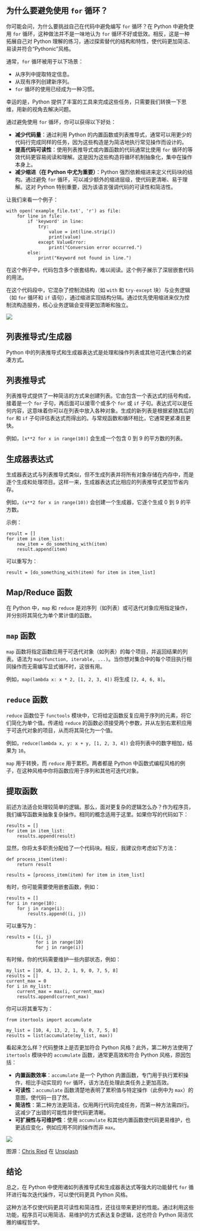 ## 为什么要避免使用 `for` 循环？

你可能会问，为什么要挑战自己在代码中避免编写 `for` 循环？在 Python 中避免使用 `for` 循环，这种做法并不是一味地认为 `for` 循环不好或低效。相反，这是一种拓展自己对 Python 理解的练习，通过探索替代的结构和特性，使代码更加简洁、易读并符合“Pythonic”风格。

通常，`for` 循环被用于以下场景：

- 从序列中提取特定信息。
- 从现有序列创建新序列。
- `for` 循环的使用已经成为一种习惯。

幸运的是，Python 提供了丰富的工具来完成这些任务，只需要我们转换一下思维，用新的视角去解决问题。

通过避免使用 `for` 循环，你可以获得以下好处：

- **减少代码量**：通过利用 Python 的内置函数或列表推导式，通常可以用更少的代码行完成同样的任务，因为这些构造是为简洁地执行常见操作而设计的。
- **提高代码可读性**：使用列表推导式或内置函数的代码通常比使用 `for` 循环的等效代码更容易阅读和理解。这是因为这些构造将循环机制抽象化，集中在操作本身上。
- **减少缩进（在 Python 中尤为重要）**：Python 强烈依赖缩进来定义代码块的结构。通过避免 `for` 循环，可以减少额外的缩进层级，使代码更清晰、易于理解。这对 Python 特别重要，因为该语言强调代码的可读性和简洁性。

让我们来看一个例子：

```
with open('example_file.txt', 'r') as file:
    for line in file:
        if 'keyword' in line:
            try:
                value = int(line.strip())
                print(value)
            except ValueError:
                print("Conversion error occurred.")
        else:
            print("Keyword not found in line.")
```

在这个例子中，代码包含多个嵌套结构，难以阅读。这个例子展示了深层嵌套代码的用法。

在这个代码段中，它混杂了控制流结构（如 `with` 和 `try-except` 块）与业务逻辑（如 `for` 循环和 `if` 语句），通过缩进实现结构分隔。通过优先使用缩进来仅为控制流构造服务，核心业务逻辑会变得更加清晰和独立。

![](https://miro.medium.com/v2/resize:fit:1400/0*NBUY6BOx0-XdbmbH)

## **列表推导式/生成器**

Python 中的列表推导式和生成器表达式是处理和操作列表或其他可迭代集合的紧凑方式。

## 列表推导式

列表推导式提供了一种简洁的方式来创建列表。它由包含一个表达式的括号构成，接着是一个 `for` 子句，再后面可以接零个或多个 `for` 或 `if` 子句。表达式可以是任何内容，这意味着你可以在列表中放入各种对象。生成的新列表是根据紧随其后的 `for` 和 `if` 子句评估表达式而得出的。与常规函数和循环相比，它通常更紧凑且更快。

例如，`[x**2 for x in range(10)]` 会生成一个包含 0 到 9 的平方数的列表。

## 生成器表达式

生成器表达式与列表推导式类似，但不生成列表并将所有对象存储在内存中，而是逐个生成和处理项目。这样一来，生成器表达式比相应的列表推导式更加节省内存。

例如，`(x**2 for x in range(10))` 会创建一个生成器，它逐个生成 0 到 9 的平方数。

示例：

```
result = []
for item in item_list:
    new_item = do_something_with(item)
    result.append(item)
```

可以重写为：

```
result = [do_something_with(item) for item in item_list]
```

## Map/Reduce 函数

在 Python 中，`map` 和 `reduce` 是对序列（如列表）或可迭代对象应用指定操作，并分别将其简化为单个累计值的函数。

## `map` 函数

`map` 函数将指定函数应用于可迭代对象（如列表）的每个项目，并返回结果的列表。语法为 `map(function, iterable, ...)`。当你想对集合中的每个项目执行相同操作而无需编写显式循环时，这很有用。

例如，`map(lambda x: x * 2, [1, 2, 3, 4])` 将生成 `[2, 4, 6, 8]`。

## `reduce` 函数

`reduce` 函数位于 `functools` 模块中，它将给定函数反复应用于序列的元素，将它们简化为单个值。传递给 `reduce` 的函数必须接受两个参数，并从左到右累积应用于可迭代对象的项目，从而将其简化为一个值。

例如，`reduce(lambda x, y: x + y, [1, 2, 3, 4])` 会将列表中的数字相加，结果为 `10`。

`map` 用于转换，而 `reduce` 用于累积。两者都是 Python 中函数式编程风格的例子，在这种风格中你将函数应用于序列和其他可迭代对象。

## **提取函数**

前述方法适合处理较简单的逻辑。那么，面对更复杂的逻辑怎么办？作为程序员，我们编写函数来抽象复杂操作。相同的概念适用于这里。如果你写的代码如下：

```
results = []
for item in item_list:
    results.append(result)
```

显然，你将太多职责分配给了一个代码块。相反，我建议你考虑如下方法：

```
def process_item(item):
    return result

results = [process_item(item) for item in item_list]
```

有时，你可能需要使用嵌套函数，例如：

```
results = []
for i in range(10):
    for j in range(i):
        results.append((i, j))
```

可以重写为：

```
results = [(i, j)
           for i in range(10)
           for j in range(i)]
```

有时候，你的代码需要维护一些内部状态，例如：

```
my_list = [10, 4, 13, 2, 1, 9, 0, 7, 5, 8]
results = []
current_max = 0
for i in my_list:
    current_max = max(i, current_max)
    results.append(current_max)
```

你可以将其重写为：

```
from itertools import accumulate

my_list = [10, 4, 13, 2, 1, 9, 0, 7, 5, 8]
results = list(accumulate(my_list, max))
```

看起来怎么样？代码整体上是否更加符合 Python 风格？此外，第二种方法使用了 `itertools` 模块中的 `accumulate` 函数，通常更高效和符合 Python 风格，原因包括：

- **内置函数效率**：`accumulate` 是一个 Python 内置函数，专门用于执行累积操作，相比手动实现的 `for` 循环，该方法在处理此类任务上更加高效。
- **可读性**：`accumulate` 函数清楚地表明了累积值与特定操作（此例中为 `max`）的意图，使代码一目了然。
- **简洁性**：第二种方法更简洁，仅用两行代码完成任务，而第一种方法需四行。这减少了出错的可能性并使代码更清晰。
- **可扩展性与可维护性**：使用 `accumulate` 和其他内置函数使代码更易维护，也更适应变化，例如应用不同的操作而非 `max`。

![](https://miro.medium.com/v2/resize:fit:1400/0*ksCDsNxpeFmZkUgn)

图源：[Chris Ried](https://unsplash.com/@cdr6934?utm_source=medium&utm_medium=referral) 在 [Unsplash](https://unsplash.com/?utm_source=medium&utm_medium=referral)

## 结论

总之，在 Python 中使用诸如列表推导式和生成器表达式等强大的功能替代 `for` 循环进行每次迭代操作，可以使代码更具 Python 风格。

这种方法不仅使代码更具可读性和简洁性，还往往带来更好的性能。通过利用这些功能，程序员可以用简洁、易维护的方式表达复杂逻辑，这也符合 Python 简洁优雅的编程哲学。

